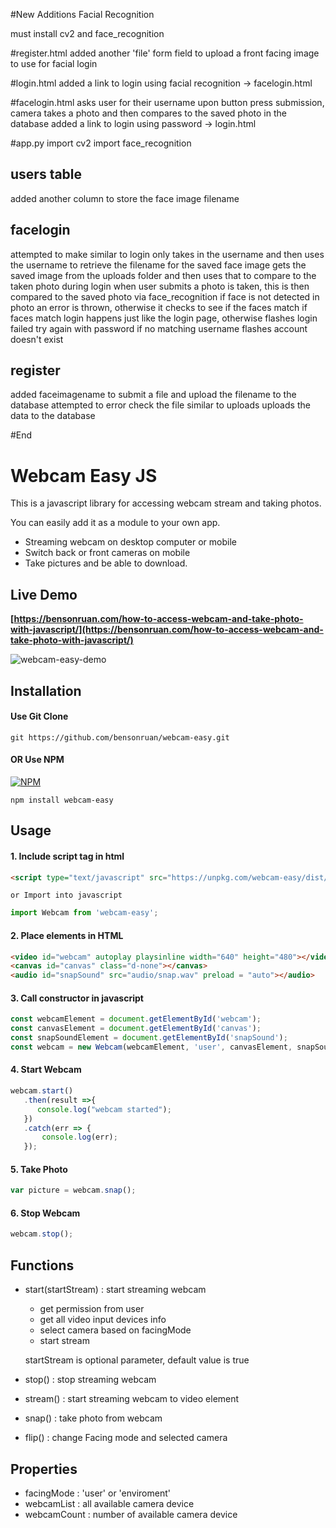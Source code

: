 #New Additions
Facial Recognition

must install cv2 and face_recognition

#register.html
added another 'file' form field to upload a front facing image to use for facial login

#login.html
added a link to login using facial recognition -> facelogin.html

#facelogin.html
asks user for their username
upon button press submission, camera takes a photo and then compares to the saved photo in the database
added a link to login using password -> login.html

#app.py
import cv2
import face_recognition

## users table
added another column to store the face image filename

## facelogin
attempted to make similar to login
only takes in the username and then uses the username to retrieve the filename for the saved face image
gets the saved image from the uploads folder and then uses that to compare to the taken photo during login
when user submits a photo is taken, this is then compared to the saved photo via face_recognition
if face is not detected in photo an error is thrown, otherwise it checks to see if the faces match
if faces match login happens just like the login page, otherwise flashes login failed try again with password
if no matching username flashes account doesn't exist

## register
added faceimagename to submit a file and upload the filename to the database
attempted to error check the file similar to uploads
uploads the data to the database


#End


# Webcam Easy JS
This is a javascript library for accessing webcam stream and taking photos.

You can easily add it as a module to your own app.

- Streaming webcam on desktop computer or mobile
- Switch back or front cameras on mobile
- Take pictures and be able to download.

## Live Demo
**[https://bensonruan.com/how-to-access-webcam-and-take-photo-with-javascript/](https://bensonruan.com/how-to-access-webcam-and-take-photo-with-javascript/)**

![webcam-easy-demo](https://bensonruan.com/wp-content/uploads/2020/04/webcam-easy-demo-ok.gif)

## Installation

#### Use Git Clone
``` shell
git https://github.com/bensonruan/webcam-easy.git
```

#### OR Use NPM
[![NPM](https://nodei.co/npm/webcam-easy.png?compact=true)](https://nodei.co/npm/webcam-easy/)
``` shell
npm install webcam-easy
```

## Usage

#### 1. Include script tag in html <head>
```html
<script type="text/javascript" src="https://unpkg.com/webcam-easy/dist/webcam-easy.min.js"></script>
```
    or Import into javascript
``` js
import Webcam from 'webcam-easy';
```


#### 2. Place elements in HTML
```html
<video id="webcam" autoplay playsinline width="640" height="480"></video>
<canvas id="canvas" class="d-none"></canvas>
<audio id="snapSound" src="audio/snap.wav" preload = "auto"></audio>
```

#### 3. Call constructor in javascript
``` js
const webcamElement = document.getElementById('webcam');
const canvasElement = document.getElementById('canvas');
const snapSoundElement = document.getElementById('snapSound');
const webcam = new Webcam(webcamElement, 'user', canvasElement, snapSoundElement);
```

#### 4. Start Webcam 
``` js
webcam.start()
   .then(result =>{
      console.log("webcam started");
   })
   .catch(err => {
       console.log(err);
   });
```

#### 5. Take Photo
``` js
var picture = webcam.snap();
``` 

#### 6. Stop Webcam 
``` js
webcam.stop();
```

## Functions
- start(startStream) : start streaming webcam 
  - get permission from user
  - get all video input devices info
  - select camera based on facingMode 
  - start stream
  
  startStream is optional parameter, default value is true
      
- stop() : stop streaming webcam
  
- stream() : start streaming webcam to video element
  
- snap() : take photo from webcam
  
- flip() : change Facing mode and selected camera

## Properties

- facingMode : 'user' or 'enviroment'
- webcamList : all available camera device
- webcamCount : number of available camera device
